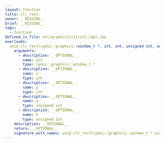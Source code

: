 ```yaml
---
layout: function
title: clr_rect
owner: __MISSING__
brief: __MISSING__
tags:
  - function
defined_in_file: src/graphics/x11/x11_impl.cpp
overloads:
  void clr_rect(cydui::graphics::window_t *, int, int, unsigned int, unsigned int):
    arguments:
      - description: __OPTIONAL__
        name: win
        type: cydui::graphics::window_t *
      - description: __OPTIONAL__
        name: x
        type: int
      - description: __OPTIONAL__
        name: y
        type: int
      - description: __OPTIONAL__
        name: w
        type: unsigned int
      - description: __OPTIONAL__
        name: h
        type: unsigned int
    description: __OPTIONAL__
    return: __OPTIONAL__
    signature_with_names: void clr_rect(cydui::graphics::window_t * win, int x, int y, unsigned int w, unsigned int h)
---
```

